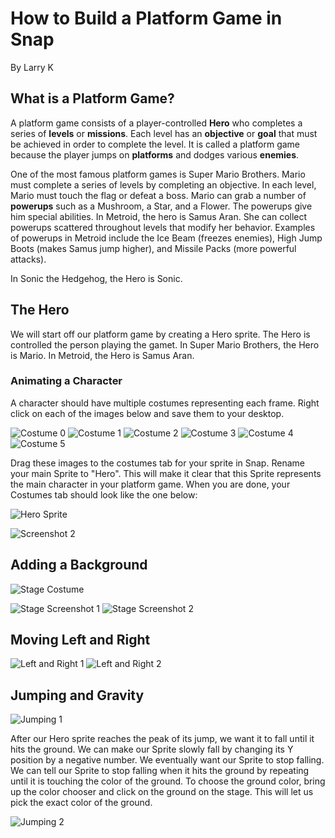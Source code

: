 # How to Build a Platform Game in Snap

By Larry K

## What is a Platform Game?

A platform game  consists of a player-controlled **Hero** who completes a series of **levels** or **missions**. Each level has an **objective** or **goal** that must be achieved in order to complete the level. It is called a platform game because the player jumps on **platforms** and dodges various **enemies**. 

One of the most famous platform games is Super Mario Brothers. Mario must complete a series of levels by completing an objective. In each level, Mario must touch the flag or defeat a boss. Mario can grab a number of **powerups** such as a Mushroom, a Star, and a Flower. The powerups give him special abilities. In Metroid, the hero is Samus Aran. She can collect powerups scattered throughout levels that modify her behavior. Examples of powerups in Metroid include the Ice Beam (freezes enemies), High Jump Boots (makes Samus jump higher), and Missile Packs (more powerful attacks).

In Sonic the Hedgehog, the Hero is Sonic. 

## The Hero

We will start off our platform game by creating a Hero sprite. The Hero is controlled the person playing the gamet. In Super Mario Brothers, the Hero is Mario. In Metroid, the Hero is Samus Aran.

### Animating a Character

A character should have multiple costumes representing each frame. Right click on each of the images below and save them to your desktop. 

![Costume 0](./costumes/0.png)
![Costume 1](./costumes/1.png)
![Costume 2](./costumes/2.png)
![Costume 3](./costumes/3.png)
![Costume 4](./costumes/4.png)
![Costume 5](./costumes/5.png)

Drag these images to the costumes tab for your sprite in Snap. Rename your main Sprite to "Hero". This will make it clear that this Sprite represents the main character in your platform game. When you are done, your Costumes tab should look like the one below:

![Hero Sprite](./screenshots/step1.png)

![Screenshot 2](./screenshots/step2.png)

## Adding a Background

![Stage Costume](./costumes/stage.png)

![Stage Screenshot 1](./screenshots/step3a.png)
![Stage Screenshot 2](./screenshots/step3b.png)

## Moving Left and Right

![Left and Right 1](./screenshots/step4a.png)
![Left and Right 2](./screenshots/step4b.png)

## Jumping and Gravity

![Jumping 1](./screenshots/step5a.png)

After our Hero sprite reaches the peak of its jump, we want it to fall until it hits the ground. We can make our Sprite slowly fall by changing its Y position by a negative number. We eventually want our Sprite to stop falling. We can tell our Sprite to stop falling when it hits the ground by repeating until it is touching the color of the ground. To choose the ground color, bring up the color chooser and click on the ground on the stage. This will let us pick the exact color of the ground.

![Jumping 2](./screenshots/step5b.png)
